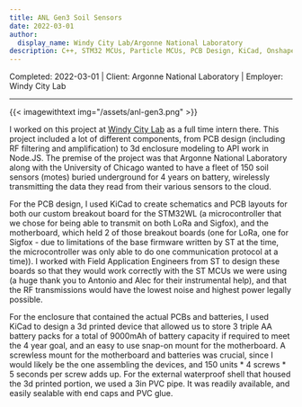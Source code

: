 ```yaml
---
title: ANL Gen3 Soil Sensors
date: 2022-03-01
author: 
  display_name: Windy City Lab/Argonne National Laboratory
description: C++, STM32 MCUs, Particle MCUs, PCB Design, KiCad, Onshape, Google Cloud, NodeJS, ExpressJS
---
```

Completed: 2022-03-01 | Client: Argonne National Laboratory | Employer: Windy City Lab

---

{{< imagewithtext img="/assets/anl-gen3.png" >}}

I worked on this project at [Windy City Lab](https://thewcl.com) as a full time intern there. This project included a lot of different 
components, from PCB design (including RF filtering and amplification) to 3d enclosure modeling to API work in Node.JS. The premise of the project
was that Argonne National Laboratory along with the University of Chicago wanted to have a fleet of 150 soil sensors (motes) buried underground for
4 years on battery, wirelessly transmitting the data they read from their various sensors to the cloud. 

For the PCB design, I used KiCad to create schematics and PCB layouts for both our custom breakout board for the STM32WL (a microcontroller that we chose for being able to transmit on both LoRa and Sigfox), and the motherboard, which held 2 of those breakout boards (one for LoRa, one for Sigfox - due to limitations of the base firmware written by ST at the time, the microcontroller was only able to do one communication protocol at a time)). I worked with Field Application Engineers from ST to design these boards so that they would work correctly with the ST MCUs we were using (a huge thank you to Antonio and Alec for their instrumental help), and that the RF transmissions would have the lowest noise and highest power legally possible.

For the enclosure that contained the actual PCBs and batteries, I used KiCad to design a 3d printed device that allowed us to store 3 triple AA battery packs for a total of 9000mAh of battery capacity if required to meet the 4 year goal, and an easy to use snap-on mount for the motherboard. A screwless mount for the motherboard and batteries was crucial, since I would likely be the one assembling the devices, and 150 units * 4 screws * 5 seconds per screw adds up. For the external waterproof shell that housed the 3d printed portion, we used a 3in PVC pipe. It was readily available, and easily sealable with end caps and PVC glue. 

<!-- You can view and experience a Gen 3 mote in your space by visiting my [AR/interactive 3D model demo](https://toddr.org/demos/anl-ar). -->